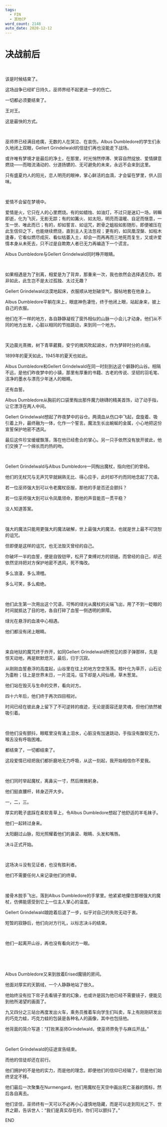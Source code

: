 ```yaml
---
tags:
  - FIN
  - 其他CP
word_count: 2148
auto_date: 2020-12-12
---
```


# 决战前后

<br>

该是时候结束了。

这场战争已经旷日持久，巫师界经不起更进一步的伤亡。

一切都必须要结束了。

王对王。

这是最快的方式。

<br>

巫师界已经满目疮痍，无数的人在哭泣、在哀伤。Albus Dumbledore的学生们永久地闭上双眼，Gellert Grindelwald的信徒们再也没能走下战场。

或许唯有梦境才是最后的净土，在那里，时光悄然停滞、笑容自然绽放、爱情肆意燃烧——而暗流涌动的、分道扬镳的、无可避免的未来，永远不会来到这里。

只有盛夏灼人的阳光，恋人明亮的眼神，掌心鲜活的血滴，才会留在梦里，供人回味。

<br>

爱情不会留在梦境中。

爱情是火，它只在人的心里燃烧。有的如蜡烛、如油灯，不过只是迷幻一场，转瞬即逝，化为飞灰，无影无踪；有的如篝火、如太阳，明亮而温暖、自足而惬意，一生一世、唯此而已；有的，却如誓言、如诅咒，跗骨之蛆般如影随形，即便被压在此生信仰之下，也能继续燃烧，直到主人无法忽视；更有的，如凤凰涅槃、如枯木逢春，它看似燃尽成灰、看似枯萎入土，却会一而再再而三地死而复生，又或许爱情本身从未死去，只不过是自欺欺人者已无力再编造下一个谎言。

Albus Dumbledore与Gellert Grindelwald同时睁开眼睛。

<br>

如果相遇是为了别离，相爱是为了背弃，那重来一次，我也依然会选择遇见你。若非如此，此生岂不是太过孤独、太过无趣？

Gellert Grindelwald淡漠地起床，衣服顺从地划破空气，服帖地套在他身上。

Albus Dumbledore平躺在床上，眼底神色凄怆，终于他闭上眼，站起身来，披上自己的衣服。

他们在不一样的地方，各自静静凝视了窗外相似的山脉一小会儿才动身。他们从不同的地方出发，心脏以相同的节拍跳动，来到同一个地方。

<br>

天边晨光熹微，树下青草葳蕤，安宁的微风吹起湖水，作为梦碎时分的点缀。

1899年的夏天如此，1945年的夏天也如此。

Albus Dumbledore和Gellert Grindelwald在同一时刻到达这个僻静的山谷。相隔不远，是他们昨夜梦中的小镇，那里有厚重的书籍、古老的传说、坚韧的羽毛笔、洁净的墨水与漂亮少年迷人的眼睛。

还有血誓。

Albus Dumbledore从胸前的口袋里掏出那件魔力磅礴的精美首饰，动了动手指，让它漂浮在两人中间。

Gellert Grindelwald想起了昨夜梦中的谷仓。两滴血从伤口中飞起，盘旋着、吸引着上升，最终融为一体，化作一个誓言。魔法生长出蜿蜒的金属，小心地把这份宣誓保护地密不透风。

最后这件珍宝缓缓飘落，落在他已经愈合的掌心。另一只手依然没有放开彼此，他们交换了一个绵长而灼热的吻。

<br>

Gellert Grindelwald与Albus Dumbledore一同掏出魔杖，指向他们的曾经。

他们的无杖咒与无声咒早就娴熟无比、得心应手，此时却不约而同地念起了咒语。

若一位巫师强大到可以令老魔杖臣服，那他的手是否还会颤抖？

若一位巫师强大到可以令凤凰领命，那他的声音能否一贯平稳？

没人知道答案。

<br>

强大的魔法只能用更强大的魔法破解，世上最强大的魔法，也就是世上最不可饶恕的诅咒。

但即便是这样的诅咒，也无法毁灭曾经的自己。

你破坏一半的血誓，便是自毁铠甲，松开了束缚对方的锁链。而曾经的自己，却还依然坚持把对方保护地密不透风，死不悔改。

多么浪漫，多么滑稽。

多么可笑，多么痴绝。

<br>

他们此生第一次用出这个咒语，可怖的绿光从魔杖的尖端飞出，用了不到一眨眼的时间就抵达了目的地，各自打碎了血誓一侧透明的屏障。

绿光在悬浮的血液中心相遇。

他们都没有闭上眼睛。

<br>

来自地狱的魔咒终于炸开，如同Gellert Grindelwald所预见的原子弹那样，先是惊天动地，再是默默熄灭，最后，归于沉寂。

从刚刚血誓悬浮的高度起，山谷里在往上的地方空空荡荡。枝叶化为草芥，山石沦为齑粉；往上是世界末日，一片混沌，往下却是人间仙境，草木葱茏。

他们站在毁灭与生命的交界，看向对方。

四十六年后，他们终于再次四目相对。

时间已经在彼此身上留下了不可逆转的痕迹，无论是面容还是灵魂，但他们依然被吸引着。

<br>

但他们没有颤抖，眼眶里没有涌上泪水，心脏没有加速跳动，手指没有酸软无力，喉舌没有呼吸困难。

都结束了，一切都结束了。

这段爱情已经把我们都折磨地无力呼吸，从这一刻起，我开始相信你不爱我。

<br>

他们同时举起魔杖，离鼻尖一寸，然后微微躬身。

他们挺直腰杆，转身迈开大步。

一，二，三。

厚实的靴子底踩在柔软青草上，令Albus Dumbledore想起了他舒适的羊毛袜子。

他们一起转过身来。

太阳翻过山脉，阳光照耀着他们的鼻梁、眼睛、头发和嘴唇。

决斗正式开始。

<br>

这场决斗没有见证者，也没有胜利者。

他们不需要任何人来记录他们的终章。

<br>

接骨木脱手飞出，落到Albus Dumbledore的手掌里。他紧紧地攥住那根强大的魔杖，仿佛能感受到它上一位主人掌心的温度。

Gellert Grindelwald踉跄着后退了一步，似乎对自己的失败无动于衷。

短暂的寂静后，他们向对方行礼，以标志决斗的结束。

<br>

他们一起离开山谷，再也没有看向对方一眼。

<br>

<br>

<br>

Albus Dumbledore又来到放着Erised魔镜的房间。

他面对厚实的天鹅绒，一个人静静地站了很久。

他始终没有拉下帘子去看镜子里的幻象，也或许是因为他已经不需要镜子，便能见到他所渴望的画面了。

九又四分之三站台再度发出火车，乘务员推着车向学生们叫卖，车上有刚刚研发出的巧克力蛙，巧克力蛙的包装是各种名人的画像，其中也包括他。

他背面的简介写道：“打败黑巫师Grindelwald，使巫师界免于与麻瓜开战。”

<br>

Gellert Grindelwald的征途宣告结束。

而他的信徒却还在前行。

他们拥护的不是他的实力，而是他的理念。即便他们的信仰已经输了，但是他们始终坚定不移。

他们最后一次聚集在Nurmengard，他们用魔杖在天空中画出死亡圣器的图标，然后各自离去。

他们坚信，巫师终有一天可以不必再小心谨慎地隐藏，而是可以走到阳光之下、世界之巅，告诉世人：“我们是真实存在的，你们可以颤抖了。”

END
